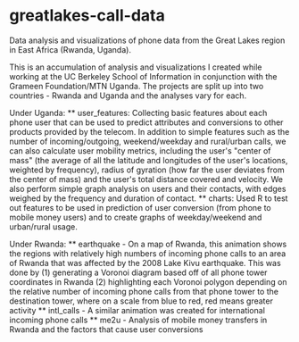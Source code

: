 greatlakes-call-data
====================

Data analysis and visualizations of phone data from the Great Lakes region in East Africa (Rwanda, Uganda).

This is an accumulation of analysis and visualizations I created while working at the UC Berkeley School of Information in conjunction with the Grameen Foundation/MTN Uganda. The projects are split up into two countries - Rwanda
and Uganda and the analyses vary for each.

Under Uganda:
** user_features: Collecting basic features about each phone user that can be used to predict attributes and conversions to other products provided by the telecom. In addition to simple features such as the number of incoming/outgoing, weekend/weekday and rural/urban calls, we can also calculate user mobility metrics, including the user's "center of mass" (the average of all the latitude and longitudes of the user's locations, weighted by frequency), radius of gyration (how far the user deviates from the center of mass) and the user's total distance covered and velocity. We also perform simple graph analysis on users and their contacts, with edges weighed by the frequency and duration of contact.
** charts: Used R to test out features to be used in prediction of user conversion (from phone to mobile money users) and to create graphs of weekday/weekend and urban/rural usage.

Under Rwanda:
** earthquake - On a map of Rwanda, this animation shows the regions with relatively high numbers of incoming phone calls to an area of Rwanda that was affected by the 2008 Lake Kivu earthquake. This was done by
(1) generating a Voronoi diagram based off of all phone tower coordinates in Rwanda
(2) highlighting each Voronoi polygon depending on the relative number of incoming phone calls from that phone tower to the destination tower, where on a scale from blue to red, red means greater activity
** intl_calls - A similar animation was created for international incoming phone calls
** me2u - Analysis of mobile money transfers in Rwanda and the factors that cause user conversions

